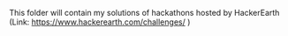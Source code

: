 This folder will contain my solutions of hackathons hosted by HackerEarth (Link: https://www.hackerearth.com/challenges/ )
